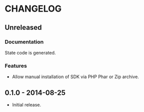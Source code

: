 # CHANGELOG

## Unreleased

### Documentation

State code is generated.

### Features

* Allow manual installation of SDK via PHP Phar or Zip archive.

## 0.1.0 - 2014-08-25

* Initial release.

